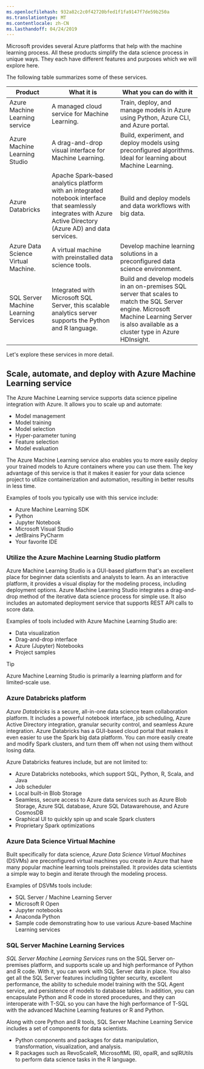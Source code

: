 ```yaml
---
ms.openlocfilehash: 932a82c2c0f42720bfed1f1fa9147f7de59b250a
ms.translationtype: MT
ms.contentlocale: zh-CN
ms.lasthandoff: 04/24/2019
---
```

Microsoft provides several Azure platforms that help with the machine learning process. All these products simplify the data science process in unique ways. They each have different features and purposes which we will explore here.

The following table summarizes some of these services.

| Product | What it is | What you can do with it |
| ------- | ---------- | ----------------------- |
| Azure Machine Learning service | A managed cloud service for Machine Learning. | Train, deploy, and manage models in Azure using Python,  Azure CLI, and Azure portal. |
Azure Machine Learning Studio | A drag-and-drop visual interface for Machine Learning. | Build, experiment, and deploy models using preconfigured algorithms. Ideal for learning about Machine Learning. |
Azure Databricks | Apache Spark–based analytics platform with an integrated notebook interface that seamlessly integrates with Azure Active Directory (Azure AD) and data services. | Build and deploy models and data workflows with big data. |
Azure Data Science Virtual Machine. | A virtual machine with preinstalled data science tools. | Develop machine learning solutions in a preconfigured data science environment. |
SQL Server Machine Learning Services | Integrated with Microsoft SQL Server, this scalable analytics server supports the Python and R language. | Build and develop models in an on-premises SQL server that scales to match the SQL Server engine. Microsoft Machine Learning Server is also available as a cluster type in Azure HDInsight. |

Let's explore these services in more detail.

## <a name="scale-automate-and-deploy-with-azure-machine-learning-service"></a>Scale, automate, and deploy with Azure Machine Learning service

The Azure Machine Learning service supports data science pipeline integration with Azure. It allows you to scale up and automate:

- Model management
- Model training
- Model selection
- Hyper-parameter tuning
- Feature selection
- Model evaluation

The Azure Machine Learning service also enables you to more easily deploy your trained models to Azure containers where you can use them. The key advantage of this service is that it makes it easier for your data science project to utilize containerization and automation, resulting in better results in less time.

Examples of tools you typically use with this service include:

- Azure Machine Learning SDK
- Python
- Jupyter Notebook
- Microsoft Visual Studio
- JetBrains PyCharm 
- Your favorite IDE

### <a name="utilize-the-azure-machine-learning-studio-platform"></a>Utilize the Azure Machine Learning Studio platform

Azure Machine Learning Studio is a GUI-based platform that's an excellent place for beginner data scientists and analysts to learn. As an interactive platform, it provides a visual display for the modeling process, including deployment options. Azure Machine Learning Studio integrates a drag-and-drop method of the iterative data science process for simple use. It  also includes an automated deployment service that supports REST API calls to score data.

Examples of tools included with Azure Machine Learning Studio are:

- Data visualization
- Drag-and-drop interface
- Azure (Jupyter) Notebooks
- Project samples

> [!TIP]
> Azure Machine Learning Studio is primarily a learning platform and for limited-scale use.

### <a name="azure-databricks-platform"></a>Azure Databricks platform

*Azure Databricks* is a secure, all-in-one data science team collaboration platform. It includes a powerful notebook interface, job scheduling, Azure Active Directory integration, granular security control, and seamless Azure integration. Azure Databricks has a GUI-based cloud portal that makes it even easier to use the Spark big data platform. You can more easily create and modify Spark clusters, and turn them off when not using them without losing data. 

Azure Databricks features include, but are not limited to:

- Azure Databricks notebooks, which support SQL, Python, R, Scala, and Java
- Job scheduler
- Local built-in Blob Storage
- Seamless, secure access to Azure data services such as Azure Blob Storage, Azure SQL database, Azure SQL Datawarehouse, and Azure CosmosDB
- Graphical UI to quickly spin up and scale Spark clusters
- Proprietary Spark optimizations

### <a name="azure-data-science-virtual-machine"></a>Azure Data Science Virtual Machine
Built specifically for data science, *Azure Data Science Virtual Machines* (DSVMs) are preconfigured virtual machines you create in Azure that have many popular machine learning tools preinstalled. It provides data scientists a simple way to begin and iterate through the modeling process.

Examples of DSVMs tools include:

- SQL Server / Machine Learning Server
- Microsoft R Open
- Jupyter notebooks
- Anaconda Python
- Sample code demonstrating how to use various Azure-based Machine Learning services

### <a name="sql-server-machine-learning-services"></a>SQL Server Machine Learning Services

*SQL Server Machine Learning Services* runs on the SQL Server on-premises platform, and supports scale up and high performance of Python and R code. With it, you can work with SQL Server data in place. You also get all the SQL Server features including tighter security, excellent performance, the ability to schedule model training with the SQL Agent service, and persistence of models to database tables. In addition, you can encapsulate Python and R code in stored procedures, and they can interoperate with T-SQL so you can have the high performance of T-SQL with the advanced Machine Learning features or R and Python.

Along with core Python and R tools, SQL Server Machine Learning Service includes a set of components for data scientists.

- Python components and packages for data manipulation, transformation, visualization, and analysis.
- R packages such as RevoScaleR, MicrosoftML (R), opalR, and sqlRUtils to perform data science tasks in the R language.